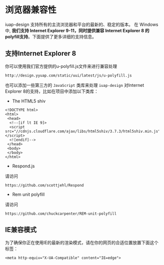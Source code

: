 # 浏览器兼容性

iuap-design 支持所有的主流浏览器和平台的最新的、稳定的版本。 在 Windows 中, **我们支持 Internet Explorer 9-11，同时提供兼容 Internet Explorer 8 的polyfill支持**。下面提供了更多详细的支持信息。

## 支持Internet Explorer 8

你可以使用我们官方提供的u-polyfill.js文件来进行兼容处理

```
http://design.yyuap.com/static/uui/latest/js/u-polyfill.js
```

也可以添加一些第三方的 `JavaScript` 类库来处理 `iuap-design` 对Internet Explorer 8的支持，比如在项目中添加以下类库：

- The HTML5 shiv

```
<!DOCTYPE html>
<html>
 <head>
  <!--[if lt IE 9]>
  <script src="//cdnjs.cloudflare.com/ajax/libs/html5shiv/3.7.3/html5shiv.min.js"></script>
  <![endif]-->
 </head>
 <body>
 </body>
</html>
```
- Respond.js

请访问
```
https://github.com/scottjehl/Respond
```

- Rem unit polyfill

请访问
```
https://github.com/chuckcarpenter/REM-unit-polyfill
```

## IE兼容模式

为了确保你正在使用IE的最新的渲染模式，请在你的网页的合适位置放置下面这个<meta>标签：

```
<meta http-equiv="X-UA-Compatible" content="IE=edge">
```